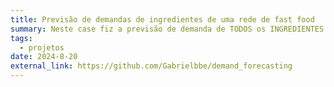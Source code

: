 ```yaml
---
title: Previsão de demandas de ingredientes de uma rede de fast food
summary: Neste case fiz a previsão de demanda de TODOS os INGREDIENTES utilizados por uma rede de fast food, utilizei o MLFlow para gerenciar os experimentos e modelos. Ferramentas: Python bibliotecas MLFlow, sklearn, statsmodels, numpy, pandas entre outras
tags:
  - projetos
date: 2024-8-20
external_link: https://github.com/Gabrielbbe/demand_forecasting
---
```

